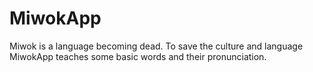 # MiwokApp
Miwok is a language becoming dead. To save the culture and language MiwokApp teaches some basic words and their pronunciation.
